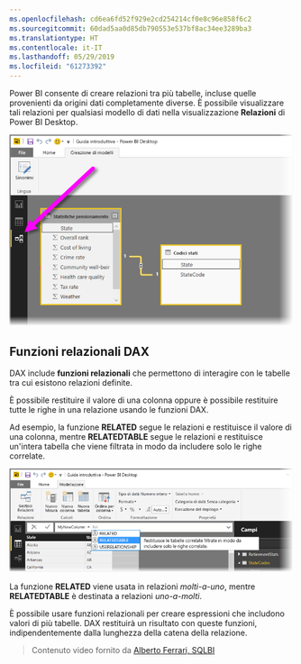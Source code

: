 ```yaml
---
ms.openlocfilehash: cd6ea6fd52f929e2cd254214cf0e8c96e858f6c2
ms.sourcegitcommit: 60dad5aa0d85db790553e537bf8ac34ee3289ba3
ms.translationtype: HT
ms.contentlocale: it-IT
ms.lasthandoff: 05/29/2019
ms.locfileid: "61273392"
---
```

Power BI consente di creare relazioni tra più tabelle, incluse quelle provenienti da origini dati completamente diverse. È possibile visualizzare tali relazioni per qualsiasi modello di dati nella visualizzazione **Relazioni** di Power BI Desktop.

![](media/7-5-table-relationships-and-dax/dax-relationships_1.png)

## <a name="dax-relational-functions"></a>Funzioni relazionali DAX
DAX include **funzioni relazionali** che permettono di interagire con le tabelle tra cui esistono relazioni definite.

È possibile restituire il valore di una colonna oppure è possibile restituire tutte le righe in una relazione usando le funzioni DAX.

Ad esempio, la funzione **RELATED** segue le relazioni e restituisce il valore di una colonna, mentre **RELATEDTABLE** segue le relazioni e restituisce un'intera tabella che viene filtrata in modo da includere solo le righe correlate.

![](media/7-5-table-relationships-and-dax/dax-relationships_2.png)

La funzione **RELATED** viene usata in relazioni *molti-a-uno*, mentre **RELATEDTABLE** è destinata a relazioni *uno-a-molti*.

È possibile usare funzioni relazionali per creare espressioni che includono valori di più tabelle. DAX restituirà un risultato con queste funzioni, indipendentemente dalla lunghezza della catena della relazione.

> Contenuto video fornito da [Alberto Ferrari, SQLBI](http://www.sqlbi.com/learning-dax)
> 
> 

